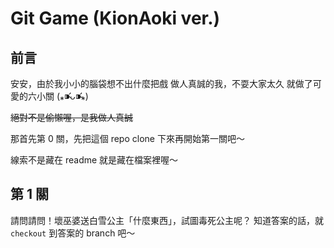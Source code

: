 #  Git Game (KionAoki ver.)

## 前言

安安，由於我小小的腦袋想不出什麼把戲
做人真誠的我，不耍大家太久
就做了可愛的六小關 (⁎⁍̴̛ᴗ⁍̴̛⁎) 

~~絕對不是偷懶喔，是我做人真誠~~

那首先第 0 關，先把這個 repo clone 下來再開始第一關吧～

線索不是藏在 readme 就是藏在檔案裡喔～

## 第 1 關

請問請問！壞巫婆送白雪公主「什麼東西」，試圖毒死公主呢？
知道答案的話，就 `checkout` 到答案的 branch 吧～
